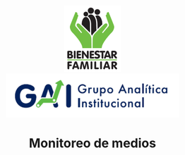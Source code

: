 <div align="center">
  <img src="assets/icbf-logo.png" height="150">
  <img src="assets/GAI.png" height="100">
	<h1><b>Monitoreo de medios</b></h1>
	<br>
</div>

